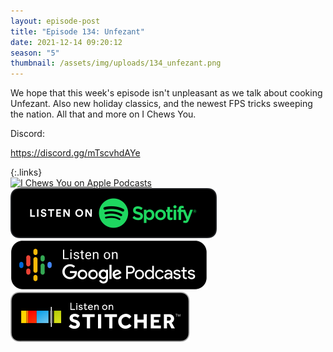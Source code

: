```yaml
---
layout: episode-post
title: "Episode 134: Unfezant"
date: 2021-12-14 09:20:12
season: "5"
thumbnail: /assets/img/uploads/134_unfezant.png
---
```

We hope that this week's episode isn't unpleasant as we talk about cooking Unfezant. Also new holiday classics, and the newest FPS tricks sweeping the nation. All that and more on I Chews You.

Discord:

<https://discord.gg/mTscvhdAYe>

{:.links}  
[![I Chews You on Apple Podcasts](https://linkmaker.itunes.apple.com/en-us/badge-lrg.svg?releaseDate=2019-04-16T00:00:00Z&kind=podcast&bubble=podcasts)](https://podcasts.apple.com/us/podcast/134-unfezant/id1455409177?i=1000544936196)  [![I Chews You on Spotify](/assets/img/uploads/spotify-badge-button.svg)](https://open.spotify.com/episode/2bWvz9xBxJ9PS3Sgsq3FRD?si=1203973fefb947f0)  [![I Chews You on Google Podcasts](/assets/img/uploads/google-podcasts-badge-button.svg)](https://podcasts.google.com/feed/aHR0cHM6Ly9pY2hld3N5b3UubGlic3luLmNvbS9yc3M/episode/N2Y5YjNlMzktYjE0Ny00N2VkLWFhNDMtYmEwN2Q5ZGM1MzY2?sa=X&ved=0CAUQkfYCahcKEwjI3_K25Zj2AhUAAAAAHQAAAAAQAQ)  [![I Chews You on Stitcher](/assets/img/uploads/stitcher-badge-button.svg)](https://www.stitcher.com/s?eid=89008911)
